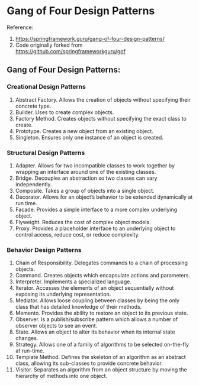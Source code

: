 # Gang of Four Design Patterns

Reference:
1. https://springframework.guru/gang-of-four-design-patterns/
2. Code originally forked from https://github.com/springframeworkguru/gof

## Gang of Four Design Patterns:

### Creational Design Patterns
1. Abstract Factory. Allows the creation of objects without specifying their concrete type.
2. Builder. Uses to create complex objects.
3. Factory Method. Creates objects without specifying the exact class to create.
4. Prototype. Creates a new object from an existing object.
5. Singleton. Ensures only one instance of an object is created.

### Structural Design Patterns
1. Adapter. Allows for two incompatible classes to work together by wrapping an interface around one of the existing classes.
2. Bridge. Decouples an abstraction so two classes can vary independently.
3. Composite. Takes a group of objects into a single object.
4. Decorator. Allows for an object’s behavior to be extended dynamically at run time.
5. Facade. Provides a simple interface to a more complex underlying object.
6. Flyweight. Reduces the cost of complex object models.
7. Proxy. Provides a placeholder interface to an underlying object to control access, reduce cost, or reduce complexity.

### Behavior Design Patterns
1. Chain of Responsibility. Delegates commands to a chain of processing objects.
2. Command. Creates objects which encapsulate actions and parameters.
3. Interpreter. Implements a specialized language.
4. Iterator. Accesses the elements of an object sequentially without exposing its underlying representation.
5. Mediator. Allows loose coupling between classes by being the only class that has detailed knowledge of their methods.
6. Memento. Provides the ability to restore an object to its previous state.
7. Observer. Is a publish/subscribe pattern which allows a number of observer objects to see an event.
8. State. Allows an object to alter its behavior when its internal state changes.
9. Strategy. Allows one of a family of algorithms to be selected on-the-fly at run-time.
10. Template Method. Defines the skeleton of an algorithm as an abstract class, allowing its sub-classes to provide concrete behavior.
11. Visitor. Separates an algorithm from an object structure by moving the hierarchy of methods into one object.
